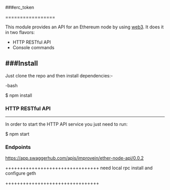 ###erc_token

=================

This module provides an API for an Ethereum node by using [web3](https://github.com/ethereum/web3.js/). It does it in two flavors:
* HTTP RESTful API
* Console commands


###Install
-------
Just clone the repo and then install dependencies:-

-bash

$ npm install

### HTTP RESTful API

----------------
In order to start the HTTP API service you just need to run:

$ npm start

### Endpoints

 https://app.swaggerhub.com/apis/improvein/ether-node-api/0.0.2


++++++++++++++++++++++++++++++++
need local rpc 
install and configure geth

++++++++++++++++++++++++++++++++
